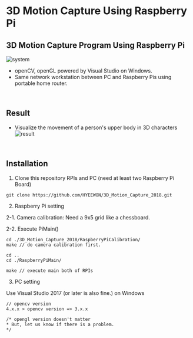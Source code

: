 # 3D Motion Capture Using Raspberry Pi
## 3D Motion Capture Program Using Raspberry Pi
![system](https://user-images.githubusercontent.com/38900338/104141795-daf02500-53fb-11eb-849d-937f17aed7b5.JPG)
* openCV, openGL powered by Visual Studio on Windows.
* Same network workstation between PC and Raspberry Pis using portable home router.

<br>

## Result
* Visualize the movement of a person's upper body in 3D characters
![result](https://user-images.githubusercontent.com/38900338/104141833-06730f80-53fc-11eb-9776-280511755f78.JPG)

<br>

## Installation
1. Clone this repository RPIs and PC (need at least two Raspberry Pi Board)
```
git clone https://github.com/HYEEWON/3D_Motion_Capture_2018.git
```

2. Raspberry Pi setting


2-1. Camera calibration: Need a 9x5 grid like a chessboard.

2-2. Execute PiMain() 

```
cd ./3D_Motion_Capture_2018/RaspberryPiCalibration/
make // do camera calibration first.

cd ..
cd ./RaspberryPiMain/

make // execute main both of RPIs
```

3. PC setting

Use Visual Studio 2017 (or later is also fine.) on Windows

```
// opencv version
4.x.x > opencv version => 3.x.x

/* opengl version doesn't matter
* But, let us know if there is a problem.
*/
```

